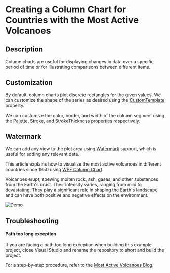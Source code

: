 # Creating a Column Chart for Countries with the Most Active Volcanoes

## Description
Column charts are useful for displaying changes in data over a specific period of time or for illustrating comparisons between different items.

## Customization 
By default, column charts plot discrete rectangles for the given values. We can customize the shape of the series as desired using the [CustomTemplate](https://help.syncfusion.com/cr/wpf/Syncfusion.UI.Xaml.Charts.ColumnSeries.html#Syncfusion_UI_Xaml_Charts_ColumnSeries_CustomTemplate) property.

We can customize the color, border, and width of the column segment using the [Palette](https://help.syncfusion.com/cr/wpf/Syncfusion.UI.Xaml.Charts.ChartSeriesBase.html#Syncfusion_UI_Xaml_Charts_ChartSeriesBase_Palette), [Stroke](https://help.syncfusion.com/cr/wpf/Syncfusion.UI.Xaml.Charts.ChartSeries.html#Syncfusion_UI_Xaml_Charts_ChartSeries_Stroke), and [StrokeThickness](https://help.syncfusion.com/cr/wpf/Syncfusion.UI.Xaml.Charts.ChartSeries.html#Syncfusion_UI_Xaml_Charts_ChartSeries_StrokeThickness) properties respectively. 

## Watermark
We can add any view to the plot area using [Watermark](https://help.syncfusion.com/cr/wpf/Syncfusion.UI.Xaml.Charts.SfChart.html#Syncfusion_UI_Xaml_Charts_SfChart_Watermark) support, which is useful for adding any relevant data.

This article explains how to visualize the most active volcanoes in different countries since 1950 using [WPF Column Chart](https://www.syncfusion.com/wpf-controls/charts/wpf-column-chart). 

Volcanoes erupt, spewing molten rock, ash, gases, and other substances from the Earth's crust. Their intensity varies, ranging from mild to devastating. They play a significant role in shaping the Earth's landscape and can have both positive and negative effects on the environment.

![Demo](https://github.com/SyncfusionExamples/Creating-a-Custom-Column-Chart-for-Countries-with-the-Most-Active-Volcanoes/assets/103025761/fc20271a-226c-45c4-b448-fdf01507e8f5)

## Troubleshooting
#### Path too long exception
If you are facing a path too long exception when building this example project, close Visual Studio and rename the repository to short and build the project.

 For a step-by-step procedure, refer to the [Most Active Volcanoes Blog](https://www.syncfusion.com/blogs/post/wpf-column-chart-active-volcano.aspx).
